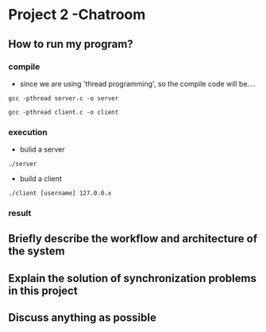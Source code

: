 # Project 2 -Chatroom
## How to run my program?
### compile
* since we are using 'thread programming', so the compile code will be....
```
gcc -pthread server.c -o server
```
```
gcc -pthread client.c -o client
```
### execution
* bulid a server
```
./server
```
* build a client
```
./client [username] 127.0.0.x
```
### result
## Briefly describe the workflow and architecture of the system
## Explain the solution of synchronization problems in this project
## Discuss anything as possible
